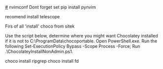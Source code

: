 [#](#) nvimconf
Dont forget set pip install pynvim

recomend install telescope

Firs of all 'install' choco from sitek

Use the script below, determine where you might want Chocolatey installed if it is not to C:\ProgramData\chocoportable.
Open PowerShell.exe.
Run the following Set-ExecutionPolicy Bypass -Scope Process -Force;
Run .\ChocolateyInstallNonAdmin.ps1.

choco install ripgrep
choco install fd

